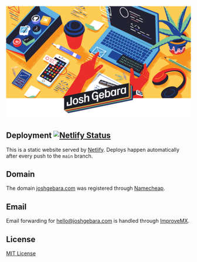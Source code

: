 <h1 align="center">
  <img src="./assets/img/backgroundWithLogo.png" alt="Josh Gebara" width="1000">
</h1>

## Deployment [![Netlify Status](https://api.netlify.com/api/v1/badges/9ca44667-87d0-46d2-bce6-ce71edbd181b/deploy-status)](https://app.netlify.com/sites/eager-panini-82c9c6/deploys)

This is a static website served by [Netlify](https://www.netlify.com/). Deploys happen automatically after every push to the `main` branch.

## Domain

The domain [joshgebara.com](https://www.joshgebara.com/) was registered through [Namecheap](https://www.namecheap.com/).

## Email

Email forwarding for hello@joshgebara.com is handled through [ImproveMX](https://improvmx.com/).

## License

[MIT License](./LICENSE)
